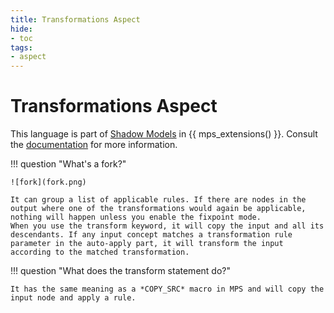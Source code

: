 ```yaml
---
title: Transformations Aspect
hide:
- toc
tags:
- aspect
---
```


# Transformations Aspect

This language is part of [Shadow Models](https://jetbrains.github.io/MPS-extensions/extensions/shadowmodels) in {{ mps_extensions() }}. Consult the [documentation](https://jetbrains.github.io/MPS-extensions/extensions/shadowmodels/)
for more information.

!!! question "What's a fork?"

    ![fork](fork.png)

    It can group a list of applicable rules. If there are nodes in the output where one of the transformations would again be applicable, nothing will happen unless you enable the fixpoint mode.
    When you use the transform keyword, it will copy the input and all its descendants. If any input concept matches a transformation rule parameter in the auto-apply part, it will transform the input according to the matched transformation.

!!! question "What does the transform statement do?"

    It has the same meaning as a *COPY_SRC* macro in MPS and will copy the input node and apply a rule.